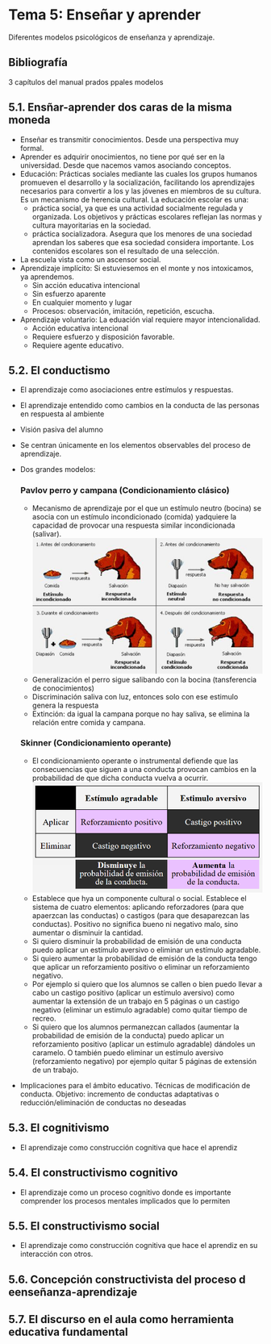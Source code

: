 # Tema 5: Enseñar y aprender
Diferentes modelos psicológicos de enseñanza y aprendizaje.

## Bibliografía
3 capítulos del manual prados ppales modelos

## 5.1. Ensñar-aprender dos caras de la misma moneda
- Enseñar es transmitir conocimientos. Desde una perspectiva muy formal.
- Aprender es adquirir onocimientos, no tiene por qué ser en la universidad. Desde que nacemos vamos asociando conceptos.
- Educación: Prácticas sociales mediante las cuales los grupos humanos promueven el desarrollo y la socialización, facilitando los aprendizajes necesarios para convertir a los y las jóvenes en miembros de su cultura. Es un mecanismo de herencia cultural. La educación escolar es una:
    - práctica social, ya que es una actividad socialmente regulada y organizada. Los objetivos y prácticas escolares reflejan las normas y cultura mayoritarias en la sociedad.
    - práctica socializadora. Asegura que los menores de una sociedad aprendan los saberes que esa sociedad considera importante. Los contenidos escolares son el resultado de una selección. 
- La escuela vista como un ascensor social.
- Aprendizaje implícito: Si estuviesemos en el monte y nos intoxicamos, ya aprendemos.
    - Sin acción educativa intencional
    - Sin esfuerzo aparente
    - En cualquier momento y lugar
    - Procesos: observación, imitación, repetición, escucha.
- Aprendizaje voluntario: La eduación vial requiere mayor intencionalidad. 
    - Acción educativa intencional
    - Requiere esfuerzo y disposición favorable.
    - Requiere agente educativo.

## 5.2. El conductismo
- El aprendizaje como asociaciones entre estímulos y respuestas.
- El aprendizaje entendido como cambios en la conducta de las personas en respuesta al ambiente
- Visión pasiva del alumno
- Se centran únicamente en los elementos observables del proceso de aprendizaje.
- Dos grandes modelos:

    ### Pavlov perro y campana (Condicionamiento clásico)
    - Mecanismo de aprendizaje por el que un estímulo neutro (bocina) se asocia con un estímulo incondicionado (comida) yadquiere la capacidad de provocar una respuesta similar incondicionada (salivar).
    ![perro_paulov](images/perro_paulov.jpg)
    - Generalización el perro sigue salibando con la bocina (tansferencia de conocimientos)
    - Discriminación saliva con luz, entonces solo con ese estimulo genera la respuesta
    - Extinción: da igual la campana porque no hay saliva, se elimina la relación entre comida y campana.

    ### Skinner (Condicionamiento operante)
    - El condicionamiento operante o instrumental defiende que las consecuencias que siguen a una conducta provocan cambios en la probabilidad de que dicha conducta vuelva a ocurrir.
    ![skinner](images/Captura.PNG)
    - Establece que hya un componente cultural o social. Establece el sistema de cuatro elementos: aplicando reforzadores (para que apaerzcan las conductas) o castigos (para que desaparezcan las conductas). Positivo no significa bueno ni negativo malo, sino aumentar o disminuir la cantidad.
    - Si quiero disminuir la probabilidad de emisión de una conducta puedo aplicar un estímulo aversivo o eliminar un estímulo agradable.
    - Si quiero aumentar la probabilidad de emisión de la conducta tengo que aplicar un reforzamiento positivo o eliminar un reforzamiento negativo.
    - Por ejemplo si quiero que los alumnos se callen o bien puedo llevar a cabo un castigo positivo (aplicar un estímulo aversivo) como aumentar la extensión de un trabajo en 5 páginas o un castigo negativo (eliminar un estimulo agradable) como quitar tiempo de recreo.
    - Si quiero que los alumnos permanezcan callados (aumentar la probabilidad de emisión de la conducta) puedo aplicar un reforzamiento positivo (aplicar un estímulo agradable) dándoles un caramelo. O también puedo eliminar un estímulo aversivo (reforzamiento negativo) por ejemplo quitar 5 páginas de extensión de un trabajo.

- Implicaciones para el ámbito educativo. Técnicas de modificación de conducta. Objetivo: incremento de conductas adaptativas o reducción/eliminación de conductas no deseadas 
## 5.3. El cognitivismo
- El aprendizaje como construcción cognitiva que hace el aprendiz

## 5.4. El constructivismo cognitivo
- El aprendizaje como un proceso cognitivo donde es importante comprender los procesos mentales implicados que lo permiten

## 5.5. El constructivismo social
- El aprendizaje como construcción cognitiva que hace el aprendiz en su interacción con otros.

## 5.6. Concepción constructivista del proceso d eenseñanza-aprendizaje

## 5.7. El discurso en el aula como herramienta educativa fundamental 
